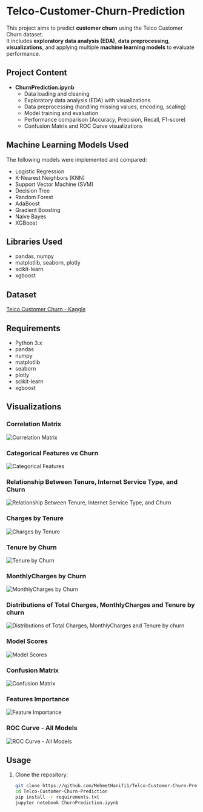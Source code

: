 # Telco-Customer-Churn-Prediction

This project aims to predict **customer churn** using the Telco Customer Churn dataset.  
It includes **exploratory data analysis (EDA)**, **data preprocessing**, **visualizations**, and applying multiple **machine learning models** to evaluate performance.

## Project Content
- **ChurnPrediction.ipynb**
  - Data loading and cleaning  
  - Exploratory data analysis (EDA) with visualizations  
  - Data preprocessing (handling missing values, encoding, scaling)  
  - Model training and evaluation  
  - Performance comparison (Accuracy, Precision, Recall, F1-score)  
  - Confusion Matrix and ROC Curve visualizations  

## Machine Learning Models Used
The following models were implemented and compared:
- Logistic Regression  
- K-Nearest Neighbors (KNN)  
- Support Vector Machine (SVM)  
- Decision Tree  
- Random Forest  
- AdaBoost  
- Gradient Boosting  
- Naive Bayes  
- XGBoost  

## Libraries Used
- pandas, numpy  
- matplotlib, seaborn, plotly  
- scikit-learn  
- xgboost  

## Dataset
[Telco Customer Churn - Kaggle](https://www.kaggle.com/datasets/blastchar/telco-customer-churn)

## Requirements
- Python 3.x  
- pandas  
- numpy  
- matplotlib  
- seaborn  
- plotly  
- scikit-learn  
- xgboost  

## Visualizations

### Correlation Matrix
![Correlation Matrix](correlation_matrix.png)

### Categorical Features vs Churn
![Categorical Features](categorical_features_churn.png)

### Relationship Between Tenure, Internet Service Type, and Churn
![Relationship Between Tenure, Internet Service Type, and Churn](relationship_between_tenure_intservice_churn.png)

### Charges by Tenure
![Charges by Tenure](charges_by_tenure.png)

### Tenure by Churn 
![Tenure by Churn](tenure_by_churn.png)

### MonthlyCharges by Churn
![MonthlyCharges by Churn](monthly_charges_by_churn.png)

### Distributions of Total Charges, MonthlyCharges and Tenure by churn
![Distributions of Total Charges, MonthlyCharges and Tenure by churn](tenure_monthly_totalcharges_distribution.png)

### Model Scores
![Model Scores](model_scores.png)

### Confusion Matrix
![Confusion Matrix](confusion_matrix.png)

### Features Importance
![Feature Importance](features_importance.png)

### ROC Curve - All Models
![ROC Curve - All Models](ROC_curve.png)

## Usage
1. Clone the repository:
   ```bash
   git clone https://github.com/MehmetHanifi1/Telco-Customer-Churn-Prediction.git
   cd Telco-Customer-Churn-Prediction
   pip install -r requirements.txt
   jupyter notebook ChurnPrediction.ipynb



